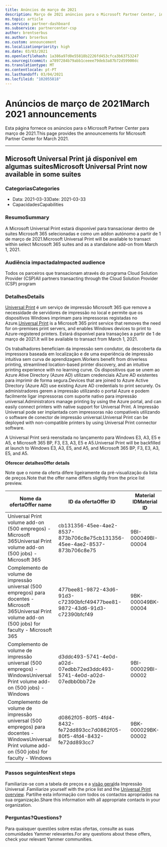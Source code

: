 ```yaml
---
title: Anúncios de março de 2021
description: Março de 2021 anúncios para o Microsoft Partner Center, incluindo novas capacidades, promoções, ofertas, mercados ou alterações às ofertas existentes.
ms.topic: article
ms.service: partner-dashboard
ms.subservice: partnercenter-csp
author: brentserbus
ms.author: brserbus
ms.custom: announcement
ms.localizationpriority: high
ms.date: 03/03/2021
ms.openlocfilehash: 1a386a97d0e55818b2226fd453cfca3b63753247
ms.sourcegitcommit: a7897284b79abb1ceeee79deb3a87b72d59900dc
ms.translationtype: MT
ms.contentlocale: pt-PT
ms.lasthandoff: 03/04/2021
ms.locfileid: "102055818"
---
```

# <a name="march-2021-announcements"></a><span data-ttu-id="fdd4e-103">Anúncios de março de 2021</span><span class="sxs-lookup"><span data-stu-id="fdd4e-103">March 2021 announcements</span></span>

<span data-ttu-id="fdd4e-104">Esta página fornece os anúncios para o Microsoft Partner Center para março de 2021.</span><span class="sxs-lookup"><span data-stu-id="fdd4e-104">This page provides the announcements for Microsoft Partner Center for March 2021.</span></span>

________________
## <a name="microsoft-universal-print-now-available-in-some-suites"></a><a name="1"></a> <span data-ttu-id="fdd4e-105">Microsoft Universal Print já disponível em algumas suites</span><span class="sxs-lookup"><span data-stu-id="fdd4e-105">Microsoft Universal Print now available in some suites</span></span>

### <a name="categories"></a><span data-ttu-id="fdd4e-106">Categorias</span><span class="sxs-lookup"><span data-stu-id="fdd4e-106">Categories</span></span>

- <span data-ttu-id="fdd4e-107">Data: 2021-03-33</span><span class="sxs-lookup"><span data-stu-id="fdd4e-107">Date: 2021-03-33</span></span>
- <span data-ttu-id="fdd4e-108">Capacidades</span><span class="sxs-lookup"><span data-stu-id="fdd4e-108">Capabilities</span></span>

### <a name="summary"></a><span data-ttu-id="fdd4e-109">Resumo</span><span class="sxs-lookup"><span data-stu-id="fdd4e-109">Summary</span></span>

<span data-ttu-id="fdd4e-110">A Microsoft Universal Print estará disponível para transacionar dentro de suites Microsoft 365 selecionadas e como um addon autónomo a partir de 1 de março de 2021.</span><span class="sxs-lookup"><span data-stu-id="fdd4e-110">Microsoft Universal Print will be available to transact within select Microsoft 365 suites and as a standalone add-on from March 1, 2021.</span></span>

### <a name="impacted-audience"></a><span data-ttu-id="fdd4e-111">Audiência impactada</span><span class="sxs-lookup"><span data-stu-id="fdd4e-111">Impacted audience</span></span>

<span data-ttu-id="fdd4e-112">Todos os parceiros que transacionam através do programa Cloud Solution Provider (CSP)</span><span class="sxs-lookup"><span data-stu-id="fdd4e-112">All partners transacting through the Cloud Solution Provider (CSP) program</span></span>

### <a name="details"></a><span data-ttu-id="fdd4e-113">Detalhes</span><span class="sxs-lookup"><span data-stu-id="fdd4e-113">Details</span></span>

<span data-ttu-id="fdd4e-114">[Universal Print](https://aka.ms/universalprint) é um serviço de impressão Microsoft 365 que remove a necessidade de servidores de impressão no local e permite que os dispositivos Windows imprimam para impressoras registadas no Azure.</span><span class="sxs-lookup"><span data-stu-id="fdd4e-114">[Universal Print](https://aka.ms/universalprint) is a Microsoft 365 print service that removes the need for on-premises print servers, and enables Windows devices to print to Azure-registered printers.</span></span> <span data-ttu-id="fdd4e-115">Estará disponível para transações a partir de 1 de março de 2021.</span><span class="sxs-lookup"><span data-stu-id="fdd4e-115">It will be available to transact from March 1, 2021.</span></span>

<span data-ttu-id="fdd4e-116">Os trabalhadores beneficiam da impressão sem condutor, da descoberta da impressora baseada em localização e de uma experiência de impressão intuitiva sem curva de aprendizagem.</span><span class="sxs-lookup"><span data-stu-id="fdd4e-116">Workers benefit from driverless printing, streamlined location-based printer discovery, and an intuitive printing experience with no learning curve.</span></span> <span data-ttu-id="fdd4e-117">Os dispositivos que se unem ao Azure Ative Directory (Azure AD) utilizam credenciais AZure AD existentes para imprimir de forma segura.</span><span class="sxs-lookup"><span data-stu-id="fdd4e-117">Devices that are joined to Azure Active Directory (Azure AD) use existing Azure AD credentials to print securely.</span></span> <span data-ttu-id="fdd4e-118">Os administradores gerem a impressão utilizando o portal Azure e podem facilmente ligar impressoras com suporte nativo para impressão universal.</span><span class="sxs-lookup"><span data-stu-id="fdd4e-118">Administrators manage printing by using the Azure portal, and can easily connect printers with native support for Universal Print.</span></span> <span data-ttu-id="fdd4e-119">A Impressão Universal pode ser implantada com impressoras não compatíveis utilizando o software de conector de impressão universal.</span><span class="sxs-lookup"><span data-stu-id="fdd4e-119">Universal Print can be deployed with non-compatible printers by using Universal Print connector software.</span></span>

<span data-ttu-id="fdd4e-120">A Universal Print será reensitada no lançamento para Windows E3, A3, E5 e A5, e Microsoft 365 BP, F3, E3, A3, E5 e A5.</span><span class="sxs-lookup"><span data-stu-id="fdd4e-120">Universal Print will be backfilled at launch to Windows E3, A3, E5, and A5, and Microsoft 365 BP, F3, E3, A3, E5, and A5.</span></span>  

<span data-ttu-id="fdd4e-121">**Oferecer detalhes**</span><span class="sxs-lookup"><span data-stu-id="fdd4e-121">**Offer details**</span></span>

<span data-ttu-id="fdd4e-122">Note que o nome da oferta difere ligeiramente da pré-visualização da lista de preços.</span><span class="sxs-lookup"><span data-stu-id="fdd4e-122">Note that the offer name differs slightly from the price list preview.</span></span>

| <span data-ttu-id="fdd4e-123">Nome da oferta</span><span class="sxs-lookup"><span data-stu-id="fdd4e-123">Offer name</span></span> | <span data-ttu-id="fdd4e-124">ID da oferta</span><span class="sxs-lookup"><span data-stu-id="fdd4e-124">Offer ID</span></span> | <span data-ttu-id="fdd4e-125">Material ID</span><span class="sxs-lookup"><span data-stu-id="fdd4e-125">Material ID</span></span> |
| ------ |----------- |----------- |  
| <span data-ttu-id="fdd4e-126">Universal Print volume add-on (500 empregos) - Microsoft 365</span><span class="sxs-lookup"><span data-stu-id="fdd4e-126">Universal Print volume add-on (500 jobs) - Microsoft 365</span></span>  | <span data-ttu-id="fdd4e-127">cb131356-45ee-4ae2-8537-873b706c8e75</span><span class="sxs-lookup"><span data-stu-id="fdd4e-127">cb131356-45ee-4ae2-8537-873b706c8e75</span></span>     | <span data-ttu-id="fdd4e-128">9BI-00004</span><span class="sxs-lookup"><span data-stu-id="fdd4e-128">9BI-00004</span></span>   |
| <span data-ttu-id="fdd4e-129">Complemento de volume de impressão universal (500 empregos) para docentes - Microsoft 365</span><span class="sxs-lookup"><span data-stu-id="fdd4e-129">Universal Print volume add-on (500 jobs) for faculty - Microsoft 365</span></span>   | <span data-ttu-id="fdd4e-130">477bee81-9872-43d6-91d3-c72390bfcf49</span><span class="sxs-lookup"><span data-stu-id="fdd4e-130">477bee81-9872-43d6-91d3-c72390bfcf49</span></span>   | <span data-ttu-id="fdd4e-131">9BK-00004</span><span class="sxs-lookup"><span data-stu-id="fdd4e-131">9BK-00004</span></span>   |
| <span data-ttu-id="fdd4e-132">Complemento de volume de impressão universal (500 empregos) - Windows</span><span class="sxs-lookup"><span data-stu-id="fdd4e-132">Universal Print volume add-on (500 jobs) - Windows</span></span>    | <span data-ttu-id="fdd4e-133">d3ddc493-5741-4e0d-a02d-07edbb72e</span><span class="sxs-lookup"><span data-stu-id="fdd4e-133">d3ddc493-5741-4e0d-a02d-07edbb0bb72e</span></span>   | <span data-ttu-id="fdd4e-134">9BI-00002</span><span class="sxs-lookup"><span data-stu-id="fdd4e-134">9BI-00002</span></span>   |
| <span data-ttu-id="fdd4e-135">Complemento de volume de impressão universal (500 empregos) para docentes - Windows</span><span class="sxs-lookup"><span data-stu-id="fdd4e-135">Universal Print volume add-on (500 jobs) for faculty - Windows</span></span>   |  <span data-ttu-id="fdd4e-136">d0862f05-80f5-4fd4-8432-fe72dd893cc7</span><span class="sxs-lookup"><span data-stu-id="fdd4e-136">d0862f05-80f5-4fd4-8432-fe72dd893cc7</span></span>  | <span data-ttu-id="fdd4e-137">9BK-00002</span><span class="sxs-lookup"><span data-stu-id="fdd4e-137">9BK-00002</span></span>   |

### <a name="next-steps"></a><span data-ttu-id="fdd4e-138">Passos seguintes</span><span class="sxs-lookup"><span data-stu-id="fdd4e-138">Next steps</span></span>

<span data-ttu-id="fdd4e-139">Familiarize-se com a tabela de preços e a [visão geral](/universal-print/fundamentals/universal-print-whatis)da Impressão Universal .</span><span class="sxs-lookup"><span data-stu-id="fdd4e-139">Familiarize yourself with the price list and the [Universal Print overview](/universal-print/fundamentals/universal-print-whatis).</span></span> <span data-ttu-id="fdd4e-140">Partilhe esta informação com todos os contactos apropriados na sua organização.</span><span class="sxs-lookup"><span data-stu-id="fdd4e-140">Share this information with all appropriate contacts in your organization.</span></span>

### <a name="questions"></a><span data-ttu-id="fdd4e-141">Perguntas?</span><span class="sxs-lookup"><span data-stu-id="fdd4e-141">Questions?</span></span>

<span data-ttu-id="fdd4e-142">Para quaisquer questões sobre estas ofertas, consulte as suas comunidades Yammer relevantes.</span><span class="sxs-lookup"><span data-stu-id="fdd4e-142">For any questions about these offers, check your relevant Yammer communities.</span></span>
